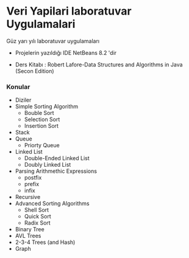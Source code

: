 # Veri Yapilari laboratuvar Uygulamalari

Güz yarı yılı laboratuvar uygulamaları 


* Projelerin yazıldığı IDE NetBeans 8.2 'dir

* Ders Kitabı : Robert Lafore-Data Structures and Algorithms in Java (Secon Edition)

### Konular

* Diziler
* Simple Sorting Algorithm
  - Bouble Sort
  - Selection Sort
  - Insertion Sort
* Stack
* Queue
  - Priorty Queue
* Linked List
  - Double-Ended Linked List
  - Doubly Linked List
* Parsing Arithmethic Expressions
  - postfix
  - prefix
  - infix
* Recursive
* Advanced Sorting Algorithms
  - Shell Sort
  - Quick Sort
  - Radix Sort
* Binary Tree
* AVL Trees
* 2-3-4 Trees (and Hash)
* Graph

